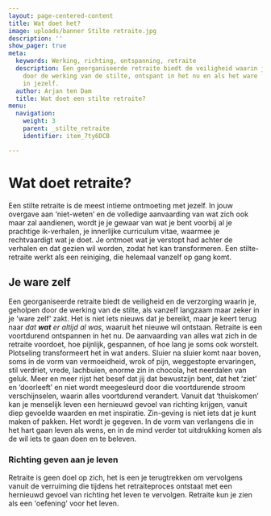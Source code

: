 ```yaml
---
layout: page-centered-content
title: Wat doet het?
image: uploads/banner Stilte retraite.jpg
description: ''
show_pager: true
meta:
  keywords: Werking, richting, ontspanning, retraite
  description: Een georganiseerde retraite biedt de veiligheid waarin je, geholpen
    door de werking van de stilte, ontspant in het nu en als het ware ‘thuiskomt’
    in jezelf.
  author: Arjan ten Dam
  title: Wat doet een stilte retraite?
menu:
  navigation:
    weight: 3
    parent: _stilte_retraite
    identifier: item_7ty6DCB

---
```

# Wat doet retraite?

Een stilte retraite is de meest intieme ontmoeting met jezelf. In jouw overgave aan ‘niet-weten’ en de volledige aanvaarding van wat zich ook maar zal aandienen, wordt je je gewaar van wat je bent voorbij al je prachtige ik-verhalen, je innerlijke curriculum vitae, waarmee je rechtvaardigt wat je doet. Je ontmoet wat je verstopt had achter de verhalen en dat gezien wil worden, zodat het kan transformeren. Een stilte-retraite werkt als een reiniging, die helemaal vanzelf op gang komt.

## Je ware zelf

Een georganiseerde retraite biedt de veiligheid en de verzorging waarin je, geholpen door de werking van de stilte, als vanzelf langzaam maar zeker in je 'ware zelf' zakt. Het is niet iets nieuws dat je bereikt, maar je keert terug naar _dat **wat** er altijd al was_, waaruit het nieuwe wil ontstaan. Retraite is een voortdurend ontspannen in het nu. De aanvaarding van alles wat zich in de retraite voordoet, hoe pijnlijk, gespannen, of hoe lang je soms ook worstelt. Plotseling transformeert het in wat anders. Sluier na sluier komt naar boven, soms in de vorm van vermoeidheid, wrok of pijn, weggestopte ervaringen, stil verdriet, vrede, lachbuien, enorme zin in chocola, het neerdalen van geluk. Meer en meer rijst het besef dat jij dat bewustzijn bent, dat het ‘ziet’ en ‘doorleeft’ en niet wordt meegesleurd door die voortdurende stroom verschijnselen, waarin alles voortdurend verandert. Vanuit dat ‘thuiskomen’ kan je menselijk leven een hernieuwd gevoel van richting krijgen, vanuit diep gevoelde waarden en met inspiratie. Zin-geving is niet iets dat je kunt maken of pakken. Het wordt je gegeven. In de vorm van verlangens die in het hart gaan leven als wens, en in de mind verder tot uitdrukking komen als de wil iets te gaan doen en te beleven.

### Richting geven aan je leven

Retraite is geen doel op zich, het is een je terugtrekken om vervolgens vanuit de verruiming die tijdens het retraiteproces ontstaat met een hernieuwd gevoel van richting het leven te vervolgen. Retraite kun je zien als een 'oefening' voor het leven.
